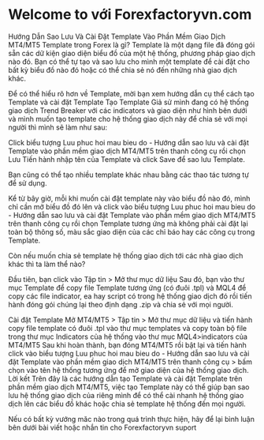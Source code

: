 # Welcome to với Forexfactoryvn.com 

Hướng Dẫn Sao Lưu Và Cài Đặt Template Vào Phần Mềm Giao Dịch MT4/MT5
Template trong Forex là gì?
Template là một dạng file đã đóng gói sẵn các dữ kiện giao diện biểu đồ của một hệ thống, phương pháp giao dịch nào đó. Bạn có thể tự tạo và sao lưu cho mình một template để cài đặt cho bất kỳ biểu đồ nào đó hoặc có thể chia sẻ nó đến những nhà giao dịch khác.

Để có thể hiểu rõ hơn về Template, mời bạn xem hướng dẫn cụ thể cách tạo Template và cài đặt Template 
Tạo Template
Giả sử mình đang có hệ thống giao dịch Trend Breaker với các indicators và giao diện như hình bên dưới và mình muốn tạo template cho hệ thống giao dịch này để chia sẻ với mọi người thì mình sẽ làm như sau:

Click biểu tượng Luu phuc hoi mau bieu do - Hướng dẫn sao lưu và cài đặt Template vào phần mềm giao dịch MT4/MT5 trên thanh công cụ rồi chọn Lưu 
Tiến hành nhập tên của Template và click Save để sao lưu Template.

Bạn cũng có thể tạo nhiều template khác nhau bằng các thao tác tương tự để sử dụng.

Kể từ bây giờ, mỗi khi muốn cài đặt template này vào biểu đồ nào đó, mình chỉ cần mở biểu đồ đó lên và click vào biểu tượng Luu phuc hoi mau bieu do - Hướng dẫn sao lưu và cài đặt Template vào phần mềm giao dịch MT4/MT5 trên thanh công cụ rồi chọn Template tương ứng mà không phải cài đặt lại toàn bộ thông số, màu sắc giao diện của các chỉ báo hay các công cụ trong Template.

Còn nếu muốn chia sẻ template hệ thống giao dịch tới các nhà giao dịch khác thì ta làm thể nào?

Đầu tiên, bạn click vào Tập tin > Mở thư mục dữ liệu
Sau đó, bạn vào thư mục Template để copy file Template tương ứng (có đuôi .tpl) và MQL4 để copy các file indicator, ea hay script có trong hệ thống giao dịch đó rồi tiến hành đóng gói chúng lại theo định dạng .zip và chia sẻ với mọi người.

Cài đặt Template
Mở MT4/MT5 > Tập tin > Mở thư mục dữ liệu và tiến hành copy file template có đuôi .tpl vào thư mục templates và copy toàn bộ file trong thư mục Indicators của hệ thống vào thư mục MQL4>indicators của MT4/MT5
Sau khi hoàn thành, bạn đóng MT4/MT5 rồi bật lại và tiến hành click vào biểu tượng Luu phuc hoi mau bieu do - Hướng dẫn sao lưu và cài đặt Template vào phần mềm giao dịch MT4/MT5 trên thanh công cụ > bấm chọn vào tên hệ thống tương ứng để mở giao diện của hệ thống giao dịch.
Lời kết
Trên đây là các hướng dẫn tạo Template và cài đặt Template trên phần mềm giao dịch MT4/MT5, việc tạo Template này có thể giúp bạn sao lưu hệ thống giao dịch của riêng mình để có thể cài nhanh hệ thống giao dịch lên các biểu đồ khác hoặc chia sẻ template hệ thống đến mọi người.

Nếu có bất kỳ vướng măc nào trong quá trình thực hiện, hãy để lại bình luận bên dưới bài viết hoặc nhắn tin cho Forexfactoryvn suport
